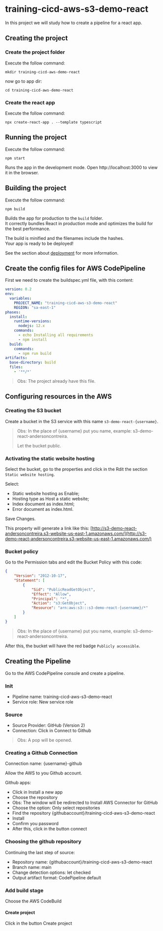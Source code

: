 # training-cicd-aws-s3-demo-react
In this project we will study how to create a pipeline for a react app.

## Creating the project
### Create the project folder
Execute the follow command:
```
mkdir training-cicd-aws-demo-react
```
now go to app dir:
```
cd training-cicd-aws-demo-react
```

### Create the react app
Execute the follow command:
```
npx create-react-app . --template typescript
```

## Running the project
Execute the follow command:
```
npm start
```
Runs the app in the development mode.
Open http://localhost:3000 to view it in the browser.

## Building the project
Execute the follow command:
```
npm build
```

Builds the app for production to the `build` folder.\
It correctly bundles React in production mode and optimizes the build for the best performance.

The build is minified and the filenames include the hashes.\
Your app is ready to be deployed!

See the section about [deployment](https://facebook.github.io/create-react-app/docs/deployment) for more information.

## Create the config files for AWS CodePipeline
First we need to create the buildspec.yml file, with this content:

```yml
version: 0.2
env:
  variables:
    PROJECT_NAME: "training-cicd-aws-s3-demo-react"
    REGION: "sa-east-1"
phases:
  install:
    runtime-versions:
      nodejs: 12.x
    commands:
      - echo Installing all requirements
      - npm install
  build:
    commands:
      - npm run build
artifacts:
  base-directory: build
  files:
    - '**/*'
```
> Obs: The project already have this file.

## Configuring resources in the AWS

### Creating the S3 bucket
Create a bucket in the S3 service with this name `s3-demo-react-{username}`.
> Obs: 
> In the place of {username} put you name, example: s3-demo-react-andersoncontreira. 
>
> Let the bucket public.

### Activating the static website hosting
Select the bucket, go to the properties and click in the Rdit the section `Static website hosting`.

Select: 
 - Static website hosting as Enable;
 - Hosting type as Host a static website;
 - Index document as index.html;
 - Error document as index.html.

Save Changes.

This property will generate a link like this:
[http://s3-demo-react-andersoncontreira.s3-website-us-east-1.amazonaws.com/](http://s3-demo-react-andersoncontreira.s3-website-us-east-1.amazonaws.com/)

### Bucket policy
Go to the Permission tabs and edit the Bucket Policy with this code:
```json
{
    "Version": "2012-10-17",
    "Statement": [
        {
            "Sid": "PublicReadGetObject",
            "Effect": "Allow",
            "Principal": "*",
            "Action": "s3:GetObject",
            "Resource": "arn:aws:s3:::s3-demo-react-{username}/*"
        }
    ]
}
```
> Obs:
> In the place of {username} put you name, example: s3-demo-react-andersoncontreira. 
 
 
After this, the bucket will have the red badge `Publicly accessible`.

## Creating the Pipeline
Go to the AWS CodePipeline console and create a pipeline.

### Init
- Pipeline name: training-cicd-aws-s3-demo-react
- Service role: New service role

### Source
- Source Provider: GitHub (Version 2)
- Connection: Click in Connect to Github

> Obs: A pop will be opened. 

### Creating a Github Connection
Connection name: {username}-github

Allow the AWS to you Github account.

Github apps:
- Click in Install a new app
- Choose the repository  
 - Obs: The window will be redirected to Install AWS Connector for GitHub
- Choose the option: Only select repositories
- Find the repository {githubaccount}/training-cicd-aws-s3-demo-react
- Install 
- Confirm you password
- After this, click in the button connect

### Choosing the github repository
Continuing the last step of source:
- Repository name: {githubaccount}/training-cicd-aws-s3-demo-react
- Branch name: main
- Change detection options: let checked
- Output artifact format: CodePipeline default

### Add build stage
Choose the AWS CodeBuild

#### Create project
Click in the button Create project


